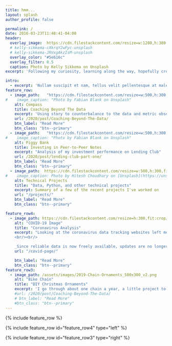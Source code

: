 ```yaml
---
title: hmm...
layout: splash
author_profile: false

permalink: /
date: 2016-03-23T11:48:41-04:00
header:
  overlay_image:  https://cdn.filestackcontent.com/resize=w:1280,h:380,fit:crop,align:bottom/auto_image/compress/FGoq5EQ0SzCk2KRx5OOr
  # kelly-sikkema-cXkrqY2wFyc-unsplash
  # kelly-sikkema-JRVxgAkzIsM-unsplash  
  overlay_color: "#5e616c"
  overlay_filter: 0.5  
  caption: Photo by Kelly Sikkema on Unsplash
excerpt: 'Following my curiosity, learning along the way, hopefully creating useful stuff.'

intro:
  - excerpt: 'Nullam suscipit et nam, tellus velit pellentesque at malesuada, enim eaque. Quis nulla, netus tempor in diam gravida tincidunt, *proin faucibus* voluptate felis id sollicitudin. Centered with `type="center"`'
feature_row:
  - image_path:   "https://cdn.filestackcontent.com/resize=w:500,h:300,fit:crop/auto_image/compress/ib1qtaRqTuCK6LODDb9S"
#    image_caption: "Photo by Fabian Blank on Unsplash"
    alt: Compass
    title: Coaching Beyond The Data  
    excerpt: 'Using story to counterbalance to the data and metric obsession in endurance sports'
    url: /2020/post/Coaching-Beyond-The-Data/
    btn_label: "Read More"  
    btn_class: "btn--primary"
  - image_path:   "https://cdn.filestackcontent.com/resize=w:500,h:300,fit:crop/auto_image/compress/3vLHQUvRxyMfKDpkJD8N"
#    image_caption: "Photo by Fabian Blank on Unsplash"
    alt: Piggy Bank
    title: Investing in Peer-to-Peer Notes
    excerpt: "Analysis of my investment performance on Lending Club"
    url: /2020/post/lending-club-part-one/
    btn_label: "Read More"  
    btn_class: "btn--primary"
  - image_path:  https://cdn.filestackcontent.com/resize=w:500,h:300,fit:crop/auto_image/compress/2lRnaBCVRRmnvYby4tsk
#    image_caption: Photo by Hitesh Choudhary on [Unsplash](https://unsplash.com/)"
    alt: Technical Projects
    title: "Data, Python, and other technical projects"
    excerpt: Summary of a few of the recent projects I've worked on
    url: "/projects/"
    btn_label: "Read More"
    btn_class: "btn--primary"

feature_row4:
  - image_path: https://cdn.filestackcontent.com/resize=h:300,fit:crop/auto_image/compress/zZHxJaBNT1ab9jSlVeXl
    alt: "COVID-19 Image"
    title: "Coronavirus Analysis"
    excerpt: "Looking at the coronavirus data tracking websites left me with questions. This is my attempt to satisfy my own curiosity.   
    <br/><br/>

    _Since reliable data is now freely available, updates are no longer being made._"
    url: "/covid-page/"

    btn_label: "Read More"
    btn_class: "btn--primary"  
feature_row3:
  - image_path: /assets/images/2019-Chain-Ornaments_500x300_v2.png
    alt: "Bike Chain"
    title: "DIY Christmas Ornaments"
    excerpt: 'I go through about one chain a year, a little project to recycle the chains.'
    #url: /2020/post/Coaching-Beyond-The-Data/
    # btn_label: "Read More"
    #btn_class: "btn--primary"    
---
```


<!-- {% include feature_row id="intro" type="center" %} -->

{% include feature_row %}


{% include feature_row id="feature_row4" type="left" %}  

{% include feature_row id="feature_row3" type="right" %}   
